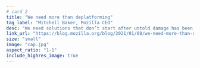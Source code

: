 ```yaml
---
# card 2
title: "We need more than deplatforming"
tag_label: "Mitchell Baker, Mozilla CEO"
desc: "We need solutions that don’t start after untold damage has been done. Here are actions social platforms can and should commit to today."
link_url: "https://blog.mozilla.org/blog/2021/01/08/we-need-more-than-deplatforming/?utm_source=www.mozilla.org&utm_medium=referral&utm_campaign=homepage&utm_content=card"
size: "small"
image: "cap.jpg"
aspect_ratio: "1-1"
include_highres_image: true
---
```

